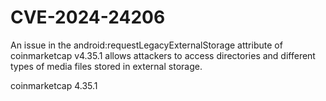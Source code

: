 # CVE-2024-24206

An issue in the android:requestLegacyExternalStorage attribute of
coinmarketcap v4.35.1 allows attackers to access directories and
different types of media files stored in external storage.


coinmarketcap 4.35.1
